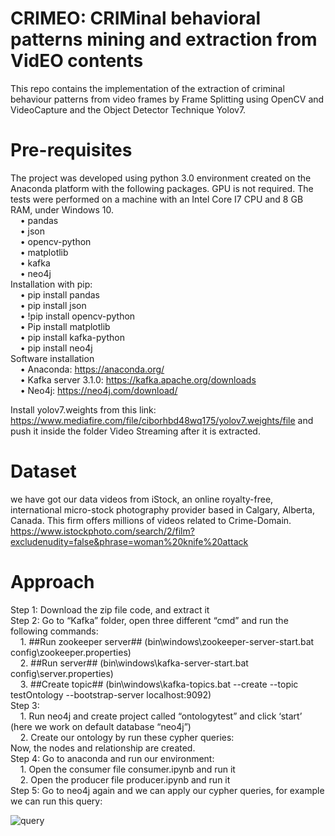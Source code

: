 # CRIMEO: CRIMinal behavioral patterns mining and extraction from VidEO contents
This repo contains the implementation of the extraction of criminal behaviour patterns from video frames by Frame Splitting using OpenCV and VideoCapture and the Object Detector Technique Yolov7.

# Pre-requisites
The project was developed using python 3.0 environment created on the Anaconda platform with the following packages. GPU is not required. The tests were performed on a machine with an Intel Core I7 CPU and 8 GB RAM, under Windows 10.<br />
&nbsp;  &nbsp;  •	pandas<br />
&nbsp;  &nbsp;  •	json<br />
&nbsp;  &nbsp;  •	opencv-python<br />
&nbsp;  &nbsp;  •	matplotlib<br />
&nbsp;  &nbsp;  •	kafka<br />
&nbsp;  &nbsp;  •	neo4j<br />
Installation with pip:<br />
&nbsp;  &nbsp;  •	pip install pandas<br />
&nbsp;  &nbsp;  •	pip install json<br />
&nbsp;  &nbsp;  •	!pip install opencv-python<br />
&nbsp;  &nbsp;  •	Pip install matplotlib<br />
&nbsp;  &nbsp;  •	pip install kafka-python<br />
&nbsp;  &nbsp;  •	pip install neo4j<br />
Software installation<br />
&nbsp;  &nbsp;  •	Anaconda: https://anaconda.org/ <br />
&nbsp;  &nbsp;  •	Kafka server 3.1.0: https://kafka.apache.org/downloads <br />
&nbsp;  &nbsp;  •	Neo4j:  https://neo4j.com/download/ <br />

Install yolov7.weights from this link: https://www.mediafire.com/file/ciborhbd48wq175/yolov7.weights/file and push it inside the folder Video Streaming after it is extracted.
   
# Dataset
we have got our data videos from iStock, an online royalty-free, international micro-stock photography provider based in Calgary, Alberta, Canada. This firm offers millions of videos related to Crime-Domain. https://www.istockphoto.com/search/2/film?excludenudity=false&phrase=woman%20knife%20attack 

# Approach
Step 1: Download the zip file code, and extract it <br />
Step 2: Go to “Kafka” folder, open three different “cmd” and run the following commands:<br />
&nbsp;  &nbsp; 1.	##Run zookeeper server## (bin\windows\zookeeper-server-start.bat config\zookeeper.properties)<br />
&nbsp;  &nbsp; 2.	##Run server## (bin\windows\kafka-server-start.bat config\server.properties)<br />
&nbsp;  &nbsp; 3.	##Create topic## (bin\windows\kafka-topics.bat --create --topic testOntology --bootstrap-server localhost:9092)<br />
Step 3: <br />
&nbsp;  &nbsp; 1.	Run neo4j and create project called “ontologytest” and click ‘start’ (here we work on default database “neo4j”)<br />
&nbsp;  &nbsp; 2.	Create our ontology by run these cypher queries:<br />
Now, the nodes and relationship are created.<br />
Step 4: Go to anaconda and run our environment:<br />
&nbsp;  &nbsp; 1.	Open the consumer file consumer.ipynb and run it <br />
&nbsp;  &nbsp; 2.	Open the producer file producer.ipynb and run it <br />
Step 5: Go to neo4j again and we can apply our cypher queries, for example we can run this query:


![query](https://user-images.githubusercontent.com/115569513/195178139-5c681a8a-ab10-4ecb-9038-42f45e62e94f.png)
